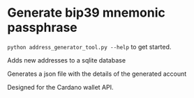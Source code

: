 # Generate bip39 mnemonic passphrase

`python address_generator_tool.py --help` to get started.

Adds new addresses to a sqlite database

Generates a json file with the details of the generated account

Designed for the Cardano wallet API.
